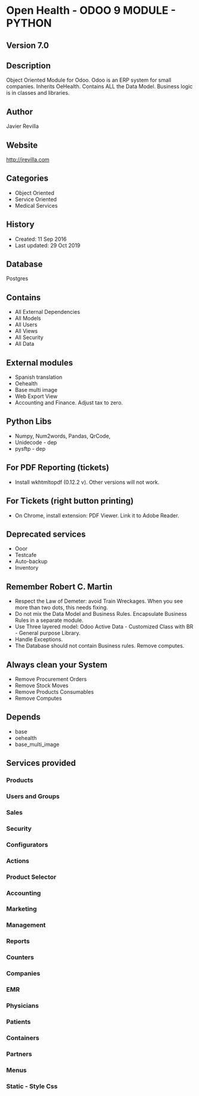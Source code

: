 # Open Health - ODOO 9 MODULE - PYTHON

## Version 7.0

## Description
Object Oriented Module for Odoo. 
Odoo is an ERP system for small companies. 
Inherits OeHealth. 
Contains ALL the Data Model. 
Business logic is in classes and libraries.


## Author
Javier Revilla

## Website
http://jrevilla.com

## Categories
- Object Oriented
- Service Oriented
- Medical Services


## History
- Created: 11 Sep 2016
- Last updated: 29 Oct 2019

## Database
Postgres

## Contains
- All External Dependencies
- All Models
- All Users
- All Views
- All Security
- All Data


## External modules
- Spanish translation
- Oehealth
- Base multi image
- Web Export View 
- Accounting and Finance. Adjust tax to zero.


## Python Libs
- Numpy, Num2words, Pandas, QrCode, 
- Unidecode - dep
- pysftp - dep


## For PDF Reporting (tickets)
- Install wkhtmltopdf (0.12.2 v). Other versions will not work.


## For Tickets (right button printing)
- On Chrome, install extension: PDF Viewer. Link it to Adobe Reader. 


## Deprecated services
- Ooor
- Testcafe
- Auto-backup
- Inventory


## Remember Robert C. Martin
- Respect the Law of Demeter: avoid Train Wreckages. When you see more than two dots, this needs fixing.
- Do not mix the Data Model and Business Rules. Encapsulate Business Rules in a separate module. 
- Use Three layered model: Odoo Active Data - Customized Class with BR - General purpose Library.
- Handle Exceptions.
- The Database should not contain Business rules. Remove computes.


## Always clean your System
- Remove Procurement Orders
- Remove Stock Moves
- Remove Products Consumables
- Remove Computes


## Depends
- base
- oehealth
- base_multi_image





## Services provided

### Products 

### Users and Groups

### Sales

### Security 

### Configurators

### Actions 

### Product Selector

### Accounting 

### Marketing 

### Management 

### Reports

### Counters 

### Companies 

### EMR

### Physicians 

### Patients 

### Containers 

### Partners

### Menus 

### Static - Style Css 
